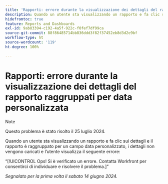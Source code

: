 ```yaml
---
title: 'Rapporti: errore durante la visualizzazione dei dettagli del rapporto raggruppati per data personalizzata'
description: Quando un utente sta visualizzando un rapporto e fa clic sui dettagli e il rapporto è raggruppato per un campo data personalizzato, i dettagli non vengono caricati e l’utente visualizza un errore.
hidefromtoc: true
feature: Reports and Dashboards
exl-id: 9ab83394-c192-4a5f-922c-f0fef7df99ca
source-git-commit: 88f86485714bb836ddd3f82f37452eb8d3d2e9bf
workflow-type: ht
source-wordcount: '119'
ht-degree: 100%

---
```


# Rapporti: errore durante la visualizzazione dei dettagli del rapporto raggruppati per data personalizzata

>[!NOTE]
>
>Questo problema è stato risolto il 25 luglio 2024.

Quando un utente sta visualizzando un rapporto e fa clic sui dettagli e il rapporto è raggruppato per un campo data personalizzato, i dettagli non vengono caricati e l’utente visualizza il seguente errore:

“[!UICONTROL Ops! Si è verificato un errore. Contatta Workfront per consentirci di individuare e risolvere il problema.]”

_Segnalato per la prima volta il sabato 14 giugno 2024._
